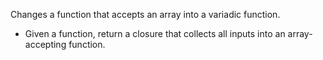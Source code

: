Changes a function that accepts an array into a variadic function.

- Given a function, return a closure that collects all inputs into an array-accepting function.